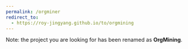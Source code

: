 ```yaml
---
permalink: /orgminer
redirect_to:
  - https://roy-jingyang.github.io/to/orgmining
---
```


Note: the project you are looking for has been renamed as **OrgMining**.

